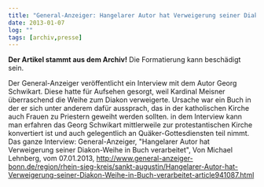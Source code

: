 ```yaml
---
title: "General-Anzeiger: Hangelarer Autor hat Verweigerung seiner Diakon-Weihe in Buch verarbeitet"
date: 2013-01-07
log: ""
tags: [archiv,presse]
---
```

**Der Artikel stammt aus dem Archiv!** Die Formatierung kann beschädigt sein.

Der General-Anzeiger veröffentlicht ein Interview mit dem Autor Georg Schwikart. Diese hatte für Aufsehen gesorgt, weil Kardinal Meisner überraschend die Weihe zum Diakon verweigerte. Ursache war ein Buch in der er sich unter anderem dafür aussprach, das in der katholischen Kirche auch Frauen zu Priestern geweiht werden sollten.  in dem Interview kann man erfahren das Georg Schwikart mittlerweile zur protestantischen Kirche konvertiert ist und auch gelegentlich an Quäker-Gottesdiensten teil nimmt. Das ganze Interview: General-Anzeiger, "Hangelarer Autor hat Verweigerung seiner Diakon-Weihe in Buch verarbeitet", Von Michael Lehnberg, vom 07.01.2013, http://www.general-anzeiger-bonn.de/region/rhein-sieg-kreis/sankt-augustin/Hangelarer-Autor-hat-Verweigerung-seiner-Diakon-Weihe-in-Buch-verarbeitet-article941087.html 
